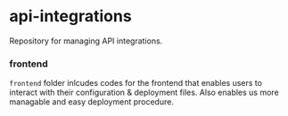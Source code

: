 # api-integrations
Repository for managing API integrations. 


### frontend
`frontend` folder inlcudes codes for the frontend that enables users to interact with their configuration & deployment files. Also enables us more managable and easy deployment procedure.